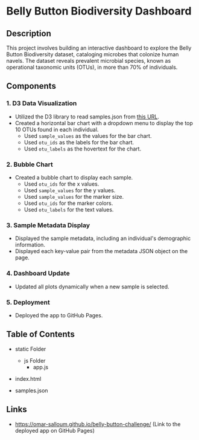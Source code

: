 # Belly Button Biodiversity Dashboard

## Description
This project involves building an interactive dashboard to explore the Belly Button Biodiversity dataset, cataloging microbes that colonize human navels. The dataset reveals prevalent microbial species, known as operational taxonomic units (OTUs), in more than 70% of individuals.

## Components

### 1. D3 Data Visualization
- Utilized the D3 library to read samples.json from [this URL](https://2u-data-curriculum-team.s3.amazonaws.com/dataviz-classroom/v1.1/14-Interactive-Web-Visualizations/02-Homework/samples.json).
- Created a horizontal bar chart with a dropdown menu to display the top 10 OTUs found in each individual.
  - Used `sample_values` as the values for the bar chart.
  - Used `otu_ids` as the labels for the bar chart.
  - Used `otu_labels` as the hovertext for the chart.

### 2. Bubble Chart
- Created a bubble chart to display each sample.
  - Used `otu_ids` for the x values.
  - Used `sample_values` for the y values.
  - Used `sample_values` for the marker size.
  - Used `otu_ids` for the marker colors.
  - Used `otu_labels` for the text values.

### 3. Sample Metadata Display
- Displayed the sample metadata, including an individual's demographic information.
- Displayed each key-value pair from the metadata JSON object on the page.

### 4. Dashboard Update
- Updated all plots dynamically when a new sample is selected.

### 5. Deployment
- Deployed the app to GitHub Pages.

## Table of Contents
  - static Folder
    - js Folder
      - app.js
    
  - index.html
    
  - samples.json

## Links
- https://omar-salloum.github.io/belly-button-challenge/ (Link to the deployed app on GitHub Pages)
